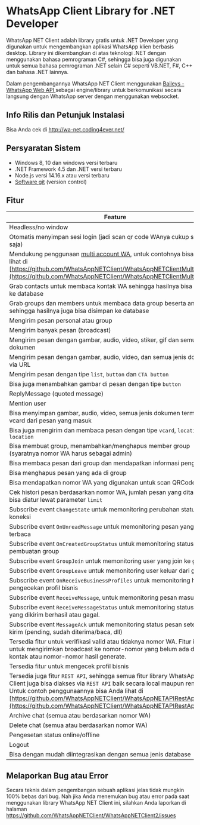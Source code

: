 # WhatsApp Client Library for .NET Developer

WhatsApp NET Client adalah library gratis untuk .NET Developer yang digunakan untuk mengembangkan aplikasi WhatsApp klien berbasis desktop. Library ini dikembangkan di atas teknologi .NET dengan menggunakan bahasa pemrograman C#, sehingga bisa juga digunakan untuk semua bahasa pemrograman .NET selain C# seperti VB.NET, F#, C++ dan bahasa .NET lainnya.

Dalam pengembangannya WhatsApp NET Client menggunakan [Baileys - WhatsApp Web API ](https://github.com/adiwajshing/Baileys/) sebagai engine/library untuk berkomunikasi secara langsung dengan WhatsApp server dengan menggunakan websocket.

## Info Rilis dan Petunjuk Instalasi

Bisa Anda cek di http://wa-net.coding4ever.net/

## Persyaratan Sistem

* Windows 8, 10 dan windows versi terbaru
* .NET Framework 4.5 dan .NET versi terbaru
* Node.js versi 14.16.x atau versi terbaru
* [Software git](https://git-scm.com/downloads) (version control)

## Fitur

| Feature                                                                                                                                                                                                                                                                                                                   | Status |
|---------------------------------------------------------------------------------------------------------------------------------------------------------------------------------------------------------------------------------------------------------------------------------------------------------------------------|:------:|
| Headless/no window                                                                                                                                                                                                                                                                                                        |    ✅   |
| Otomatis menyimpan sesi login (jadi scan qr code WAnya cukup sekali saja)                                                                                                                                                                                                                                                 |    ✅   |
| Mendukung penggunaan [multi account WA](https://github.com/WhatsAppNETClient/WhatsAppNETClientMultiAccount), untuk contohnya bisa Anda lihat di [https://github.com/WhatsAppNETClient/WhatsAppNETClientMultiAccount](https://github.com/WhatsAppNETClient/WhatsAppNETClientMultiAccount)                                  |    ✅   |
| Grab contacts untuk membaca kontak WA sehingga hasilnya bisa disimpan ke database                                                                                                                                                                                                                                         |    ✅   |
| Grab groups dan members untuk membaca data group beserta anggotanya sehingga hasilnya juga bisa disimpan ke database                                                                                                                                                                                                      |    ✅   |
| Mengirim pesan personal atau group                                                                                                                                                                                                                                                                                        |    ✅   |
| Mengirim banyak pesan (broadcast)                                                                                                                                                                                                                                                                                         |    ✅   |
| Mengirim pesan dengan gambar, audio, video, stiker, gif dan semua jenis dokumen                                                                                                                                                                                                                                           |    ✅   |
| Mengirim pesan dengan gambar, audio, video, dan semua jenis dokumen via URL                                                                                                                                                                                                                                               |    ✅   |
| Mengirim pesan dengan tipe `list`, `button` dan `CTA button`                                                                                                                                                                                                                                                              |    ✅   |
| Bisa juga menambahkan gambar di pesan dengan tipe `button`                                                                                                                                                                                                                                                                |    ✅   |
| ReplyMessage (quoted message)                                                                                                                                                                                                                                                                                             |    ✅   |
| Mention user                                                                                                                                                                                                                                                                                                              |    ✅   |
| Bisa menyimpan gambar, audio, video, semua jenis dokumen termasuk vcard dari pesan yang masuk                                                                                                                                                                                                                             |    ✅   |
| Bisa juga mengirim dan membaca pesan dengan tipe `vcard`, `location`, `live location`                                                                                                                                                                                                                                     |    ✅   |
| Bisa membuat group, menambahkan/menghapus member group (syaratnya nomor WA harus sebagai admin)                                                                                                                                                                                                                           |    ✅   |
| Bisa membaca pesan dari group dan mendapatkan informasi pengirimnya                                                                                                                                                                                                                                                       |    ✅   |
| Bisa menghapus pesan yang ada di group                                                                                                                                                                                                                                                                                    |    ✅   |
| Bisa mendapatkan nomor WA yang digunakan untuk scan QRCode                                                                                                                                                                                                                                                                |    ✅   |
| Cek histori pesan berdasarkan nomor WA, jumlah pesan yang ditampilkan bisa diatur lewat parameter `limit`                                                                                                                                                                                                                 |    ✅   |
| Subscribe event `ChangeState` untuk memonitoring perubahan status koneksi                                                                                                                                                                                                                                                 |    ✅   |
| Subscribe event `OnUnreadMessage` untuk memonitoring pesan yang belum terbaca                                                                                                                                                                                                                                             |    ✅   |
| Subscribe event `OnCreatedGroupStatus` untuk memonitoring status pembuatan group                                                                                                                                                                                                                                          |    ✅   |
| Subscribe event `GroupJoin` untuk memonitoring user yang join ke group                                                                                                                                                                                                                                                    |    ✅   |
| Subscribe event `GroupLeave` untuk memonitoring user keluar dari group                                                                                                                                                                                                                                                    |    ✅   |
| Subscribe event `OnReceiveBusinessProfiles` untuk memonitoring hasil pengecekan profil bisnis                                                                                                                                                                                                                             |    ✅   |
| Subscribe event `ReceiveMessage`, untuk memonitoring pesan masuk                                                                                                                                                                                                                                                          |    ✅   |
| Subscribe event `ReceiveMessageStatus` untuk memonitoring status pesan yang dikirim berhasil atau gagal.                                                                                                                                                                                                                  |    ✅   |
| Subscribe event `MessageAck` untuk memonitoring status pesan setelah di kirim (pending, sudah diterima/baca, dll)                                                                                                                                                                                                         |    ✅   |
| Tersedia fitur untuk verifikasi valid atau tidaknya nomor WA. Fitur ini cocok untuk mengirimkan broadcast ke nomor-nomor yang belum ada di daftar kontak atau nomor-nomor hasil generate.                                                                                                                                 |    ✅   |
| Tersedia fitur untuk mengecek profil bisnis                                                                                                                                                                                                                                                                               |    ✅   |
| Tersedia juga fitur `REST API`, sehingga semua fitur library WhatsApp NET Client juga bisa diakses via `REST API` baik secara local maupun remote. Untuk contoh penggunaannya bisa Anda lihat di [https://github.com/WhatsAppNETClient/WhatsAppNETAPIRestApi](https://github.com/WhatsAppNETClient/WhatsAppNETAPIRestApi) |    ✅   |
| Archive chat (semua atau berdasarkan nomor WA)                                                                                                                                                                                                                                                                            |    ✅   |
| Delete chat (semua atau berdasarkan nomor WA)                                                                                                                                                                                                                                                                             |    ✅   |
| Pengesetan status online/offline                                                                                                                                                                                                                                                                                          |    ✅   |
| Logout                                                                                                                                                                                                                                                                                                                    |    ✅   |
| Bisa dengan mudah diintegrasikan dengan semua jenis database                                                                                                                                                                                                                                                              |    ✅   |

## Melaporkan Bug atau Error

Secara teknis dalam pengembangan sebuah aplikasi jelas tidak mungkin 100% bebas dari bug. Nah jika Anda menemukan bug atau error pada saat menggunakan library WhatsApp NET Client ini, silahkan Anda laporkan di halaman https://github.com/WhatsAppNETClient/WhatsAppNETClient2/issues